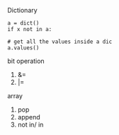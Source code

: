 







Dictionary

```
a = dict()
if x not in a:

# get all the values inside a dic
a.values()

```





bit operation

1. &=
2. |=





array

1. pop
2. append
3. not in/ in




